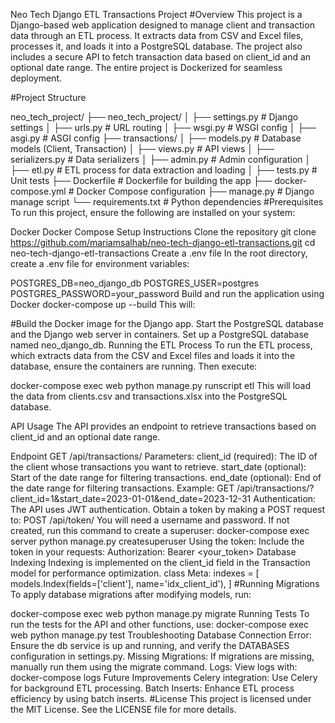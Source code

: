 Neo Tech Django ETL Transactions Project
#Overview
This project is a Django-based web application designed to manage client and transaction data through an ETL process. It extracts data from CSV and Excel files, processes it, and loads it into a PostgreSQL database. The project also includes a secure API to fetch transaction data based on client_id and an optional date range. The entire project is Dockerized for seamless deployment.

#Project Structure

neo_tech_project/
├── neo_tech_project/
│   ├── settings.py           # Django settings
│   ├── urls.py               # URL routing
│   ├── wsgi.py               # WSGI config
│   ├── asgi.py               # ASGI config
├── transactions/
│   ├── models.py             # Database models (Client, Transaction)
│   ├── views.py              # API views
│   ├── serializers.py        # Data serializers
│   ├── admin.py              # Admin configuration
│   ├── etl.py                # ETL process for data extraction and loading
│   ├── tests.py              # Unit tests
├── Dockerfile                # Dockerfile for building the app
├── docker-compose.yml        # Docker Compose configuration
├── manage.py                 # Django manage script
└── requirements.txt          # Python dependencies
#Prerequisites
To run this project, ensure the following are installed on your system:

Docker
Docker Compose
Setup Instructions
Clone the repository
git clone https://github.com/mariamsalhab/neo-tech-django-etl-transactions.git
cd neo-tech-django-etl-transactions
Create a .env file In the root directory, create a .env file for environment variables:

POSTGRES_DB=neo_django_db
POSTGRES_USER=postgres
POSTGRES_PASSWORD=your_password
Build and run the application using Docker
docker-compose up --build
This will:

#Build the Docker image for the Django app.
Start the PostgreSQL database and the Django web server in containers.
Set up a PostgreSQL database named neo_django_db.
Running the ETL Process
To run the ETL process, which extracts data from the CSV and Excel files and loads it into the database, ensure the containers are running. Then execute:

docker-compose exec web python manage.py runscript etl
This will load the data from clients.csv and transactions.xlsx into the PostgreSQL database.

API Usage
The API provides an endpoint to retrieve transactions based on client_id and an optional date range.

Endpoint
GET /api/transactions/
Parameters:
client_id (required): The ID of the client whose transactions you want to retrieve.
start_date (optional): Start of the date range for filtering transactions.
end_date (optional): End of the date range for filtering transactions.
Example:
GET /api/transactions/?client_id=1&start_date=2023-01-01&end_date=2023-12-31
Authentication:
The API uses JWT authentication. Obtain a token by making a POST request to:
POST /api/token/
You will need a username and password. If not created, run this command to create a superuser:
docker-compose exec server python manage.py createsuperuser
Using the token:
Include the token in your requests:
Authorization: Bearer <your_token>
Database Indexing
Indexing is implemented on the client_id field in the Transaction model for performance optimization.
class Meta:
    indexes = [
        models.Index(fields=['client'], name='idx_client_id'),
    ]
#Running Migrations
To apply database migrations after modifying models, run:

docker-compose exec web python manage.py migrate
Running Tests
To run the tests for the API and other functions, use:
docker-compose exec web python manage.py test
Troubleshooting
Database Connection Error: Ensure the db service is up and running, and verify the DATABASES configuration in settings.py.
Missing Migrations: If migrations are missing, manually run them using the migrate command.
Logs: View logs with:
docker-compose logs
Future Improvements
Celery integration: Use Celery for background ETL processing.
Batch Inserts: Enhance ETL process efficiency by using batch inserts.
#License
This project is licensed under the MIT License. See the LICENSE file for more details.
